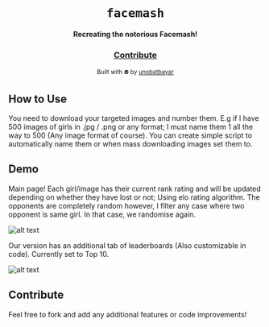<div align="center">
  <h1><code>facemash</code></h1>

  <strong>Recreating the notorious Facemash!</strong>

<h3>
    <a href="https://github.com/unobatbayar/facemash/pull/new/master">Contribute</a>
  </h3>

  <sub> Built with ⛔️ by <a href="https://www.twitter.com/unobatbayar">unobatbayar</a></sub>
</div>

## How to Use
You need to download your targeted images and number them. E.g if I have 500 images of girls in .jpg / .png  or any format; I must name them 1 all the way to 500 (Any image format of course). You can create simple script to automatically name them or when mass downloading images set them to.

## Demo

Main page! Each girl/image has their current rank rating and will be updated depending on whether they have lost or not; Using elo rating algorithm. The opponents are completely random however, I filter any case where two opponent is same girl. In that case, we randomise again.

![alt text](https://github.com/unobatbayar/facemash/blob/master/images/start.png) 

Our version has an additional tab of leaderboards (Also customizable in code). Currently set to Top 10.

![alt text](https://github.com/unobatbayar/facemash/blob/master/images/leaderboards.png)

## Contribute

Feel free to fork and add any additional features or code improvements! 
